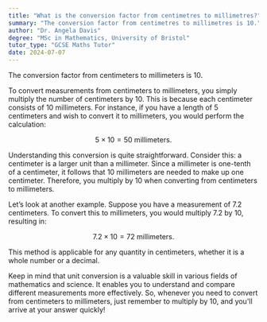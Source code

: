 ```yaml
---
title: "What is the conversion factor from centimetres to millimetres?"
summary: "The conversion factor from centimetres to millimetres is 10."
author: "Dr. Angela Davis"
degree: "MSc in Mathematics, University of Bristol"
tutor_type: "GCSE Maths Tutor"
date: 2024-07-07
---
```


The conversion factor from centimeters to millimeters is $10$.

To convert measurements from centimeters to millimeters, you simply multiply the number of centimeters by $10$. This is because each centimeter consists of $10$ millimeters. For instance, if you have a length of $5$ centimeters and wish to convert it to millimeters, you would perform the calculation:

$$
5 \times 10 = 50 \text{ millimeters}.
$$

Understanding this conversion is quite straightforward. Consider this: a centimeter is a larger unit than a millimeter. Since a millimeter is one-tenth of a centimeter, it follows that $10$ millimeters are needed to make up one centimeter. Therefore, you multiply by $10$ when converting from centimeters to millimeters.

Let’s look at another example. Suppose you have a measurement of $7.2$ centimeters. To convert this to millimeters, you would multiply $7.2$ by $10$, resulting in:

$$
7.2 \times 10 = 72 \text{ millimeters}.
$$

This method is applicable for any quantity in centimeters, whether it is a whole number or a decimal.

Keep in mind that unit conversion is a valuable skill in various fields of mathematics and science. It enables you to understand and compare different measurements more effectively. So, whenever you need to convert from centimeters to millimeters, just remember to multiply by $10$, and you'll arrive at your answer quickly!
    